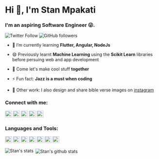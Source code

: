 <h1 align ="left">Hi 👋, I'm Stan Mpakati</h1>
<h3 align="left">I'm an aspiring Software Engineer 😜.</h3>

![Twitter Follow](https://img.shields.io/twitter/follow/stanmpakati?label=stanmpakati&logo=twitter&style=for-the-badge)
![GitHub followers](https://img.shields.io/github/followers/stanmpakati?logo=GitHub&style=for-the-badge)

- 🌱 I’m currently learning **Flutter, Angular, NodeJs**

- 😄 Previously learnt **Machine Learning** using the **Scikit Learn** libraries before persuing web and app development

- 👯 Come let's make cool stuff **together**

- ⚡ Fun fact: **Jazz is a must when coding**

- 🔭 Other work: I also design and share bible verse images on [instagram](https://www.instagram.com/all_for_king_jesus)

### Connect with me:

<a href="https://wa.me/263775906373" target="blank"><img src="https://cdn.jsdelivr.net/npm/simple-icons@3.0.1/icons/whatsapp.svg" alt="263775906373" height="22" width="22" /></a>
<a href="https://twitter.com/stanmpakati" target="blank"><img src="https://cdn.jsdelivr.net/npm/simple-icons@3.0.1/icons/twitter.svg" alt="stanmpakati" height="22" width="22" /></a>
<a href="https://www.linkedin.com/in/stan-mpakati-244ba6173/" target="blank"><img src="https://cdn.jsdelivr.net/npm/simple-icons@3.0.1/icons/linkedin.svg" alt="Munyaradzi Chigangawa" height="22" width="22" /></a>
<a href="https://www.instagram.com/stanmpakati" target="blank"><img src="https://cdn.jsdelivr.net/npm/simple-icons@3.0.1/icons/instagram.svg" alt="Stan Mpakati" height="22" width="22" /></a>
<a href="https://www.facebook.com/stan.mpakati/" target="blank"><img src="https://cdn.jsdelivr.net/npm/simple-icons@3.0.1/icons/facebook.svg" alt="Stan Mpakati" height="22" width="22" /></a>
<br />

### Languages and Tools:

<p align="left">
  <img src="https://www.vectorlogo.zone/logos/dartlang/dartlang-icon.svg" alt="dart" width="22" height="22"/>
  <img src="https://www.vectorlogo.zone/logos/firebase/firebase-icon.svg" alt="firebase" width="22" height="22"/> 
  <img src="https://www.vectorlogo.zone/logos/flutterio/flutterio-icon.svg" alt="flutter" width="22" height="22"/> 
  <img src="https://www.vectorlogo.zone/logos/angular/angular-icon.svg" alt="git" width="22" height="22"/>
  <img src="https://www.vectorlogo.zone/logos/nodejs/nodejs-horizontal.svg" alt="git" width="22" height="22"/>
  <img src="https://www.vectorlogo.zone/logos/mongodb/mongodb-icon.svg" alt="git" width="22" height="22"/>
  <img src="https://www.vectorlogo.zone/logos/git-scm/git-scm-icon.svg" alt="git" width="22" height="22"/>
</p>


 <p><img align="left" src="https://github-readme-stats.vercel.app/api/top-langs/?username=stanmpakati&layout=compact&hide=html" alt="Stan's stats" /></p>

<p>&nbsp;<img align="center" src="https://github-readme-stats.vercel.app/api?username=stanmpakati&show_icons=true" alt="Stan's github stats" /></p>
<!--
